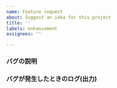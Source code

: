 ```yaml
---
name: Feature request
about: Suggest an idea for this project
title: ''
labels: enhancement
assignees: ''

---
```


### バグの説明


### バグが発生したときのログ(出力)
